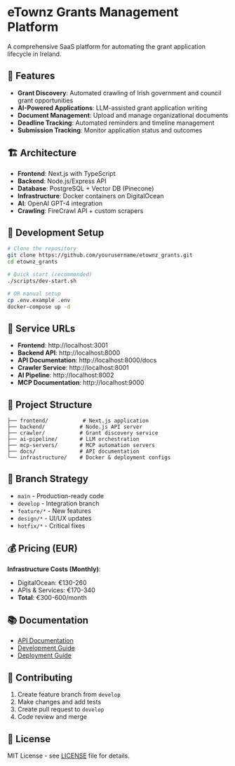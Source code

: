 # eTownz Grants Management Platform

A comprehensive SaaS platform for automating the grant application lifecycle in Ireland.

## 🚀 Features

- **Grant Discovery**: Automated crawling of Irish government and council grant opportunities
- **AI-Powered Applications**: LLM-assisted grant application writing
- **Document Management**: Upload and manage organizational documents
- **Deadline Tracking**: Automated reminders and timeline management
- **Submission Tracking**: Monitor application status and outcomes

## 🏗️ Architecture

- **Frontend**: Next.js with TypeScript
- **Backend**: Node.js/Express API
- **Database**: PostgreSQL + Vector DB (Pinecone)
- **Infrastructure**: Docker containers on DigitalOcean
- **AI**: OpenAI GPT-4 integration
- **Crawling**: FireCrawl API + custom scrapers

## 🔧 Development Setup

```bash
# Clone the repository
git clone https://github.com/yourusername/etownz_grants.git
cd etownz_grants

# Quick start (recommended)
./scripts/dev-start.sh

# OR manual setup
cp .env.example .env
docker-compose up -d
```

## 📡 Service URLs

- **Frontend**: http://localhost:3001
- **Backend API**: http://localhost:8000
- **API Documentation**: http://localhost:8000/docs
- **Crawler Service**: http://localhost:8001  
- **AI Pipeline**: http://localhost:8002
- **MCP Documentation**: http://localhost:9000

## 📁 Project Structure

```
├── frontend/           # Next.js application
├── backend/           # Node.js API server
├── crawler/           # Grant discovery service
├── ai-pipeline/       # LLM orchestration
├── mcp-servers/       # MCP automation servers
├── docs/              # API documentation
└── infrastructure/    # Docker & deployment configs
```

## 🌟 Branch Strategy

- `main` - Production-ready code
- `develop` - Integration branch
- `feature/*` - New features
- `design/*` - UI/UX updates
- `hotfix/*` - Critical fixes

## 💰 Pricing (EUR)

**Infrastructure Costs (Monthly)**:
- DigitalOcean: €130-260
- APIs & Services: €170-340
- **Total**: €300-600/month

## 📚 Documentation

- [API Documentation](./docs/api/)
- [Development Guide](./docs/development.md)
- [Deployment Guide](./docs/deployment.md)

## 🤝 Contributing

1. Create feature branch from `develop`
2. Make changes and add tests
3. Create pull request to `develop`
4. Code review and merge

## 📄 License

MIT License - see [LICENSE](LICENSE) file for details.